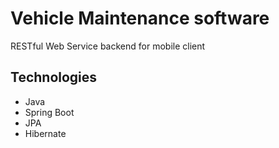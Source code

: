 # Vehicle Maintenance software

RESTful Web Service backend for mobile client

## Technologies

* Java
* Spring Boot
* JPA
* Hibernate

